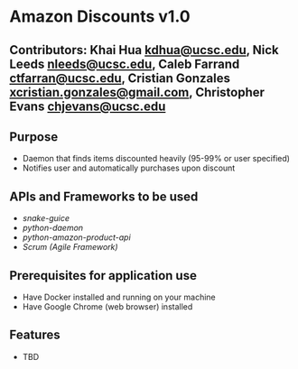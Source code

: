 # Amazon Discounts v1.0
## Contributors: Khai Hua <kdhua@ucsc.edu>, Nick Leeds <nleeds@ucsc.edu>, Caleb Farrand <ctfarran@ucsc.edu>, Cristian Gonzales <xcristian.gonzales@gmail.com>, Christopher Evans <chjevans@ucsc.edu>

## Purpose
* Daemon that finds items discounted heavily (95-99% or user specified)
* Notifies user and automatically purchases upon discount

## APIs and Frameworks to be used
* *snake-guice*
* *python-daemon*
* *python-amazon-product-api*
* *Scrum (Agile Framework)*

## Prerequisites for application use
* Have Docker installed and running on your machine
* Have Google Chrome (web browser) installed

## Features
* TBD
